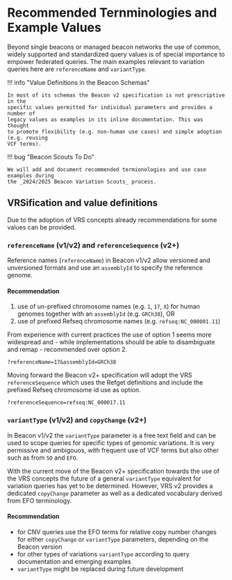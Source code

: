 # Recommended Ternminologies and Example Values

Beyond single beacons or managed beacon networks the use of common, widely supported
and standardized query values is of special importance to empower federated queries.
The main examples relevant to variation queries here are `referenceName` and
`variantType`. 

!!! info "Value Definitions in the Beacon Schemas"

	In most of its schemas the Beacon v2 specification is not prescriptive in the
	specific values permitted for individual parameters and provides a number of
	legacy values as examples in its inline documentation. This was thought
	to promote flexibility (e.g. non-human use cases) and simple adoption (e.g. reusing
	VCF terms).

!!! bug "Beacon Scouts To Do"

	We will add and document recommended termionologies and use case examples during
	the _2024/2025 Beacon Variation Scouts_ process.

## VRSification and value definitions

Due to the adoption of VRS concepts already recommendations for some values can be provided.

### `referenceName` (v1/v2) and `referenceSequence` (v2+)

Reference names (`referenceName`) in Beacon v1/v2 allow versioned and unversioned
formats and use an `assemblyId` to specify the reference genome.

#### Recommendation

1. use of un-prefixed chromosome names (e.g. `1`, `17`, `X`) for human genomes
  together with an `assemblyId` (e.g. `GRCh38`), OR
2. use of prefixed Refseq chromosome names (e.g. `refseq:NC_000001.11`)

From experience with current practices the use of option 1 seems more widespread
and - while implementations should be able to disambiguate and remap - recommended
over option 2.

```
?referenceName=17&assemblyId=GRCh38
```

Moving forward the Beacon v2+ specification will adopt the VRS `referenceSequence`
which uses the Refget definitions and include the prefixed Refseq chromosome id
use as option.

```
?referenceSequence=refseq:NC_000017.11
```

### `variantType` (v1/v2) and `copyChange` (v2+)

In Beacon v1/v2 the `variantType` parameter is a free text field and can be used
to scope queries for specific types of genomic variations. It is very permissive
and ambigouos, with frequent use of VCF terms but also other such as from `SO` and `EFO`.

With the current move of the Beacon v2+ specification towards the use of the VRS
concepts the future of a general `variantType` equivalent for variation queries
has yet to be determined. However, VRS v2 provides a dedicated `copyChange` parameter
as well as a dedicated vocabulary derived from EFO terminology.

#### Recommendation

* for CNV queries use the EFO terms for relative copy number changes for either
  `copyChange` or `variantType` parameters, depending on the Beacon version
* for other types of variations `variantType` according to query documentation and
  emerging examples
* `variantType` might be replaced during future development


